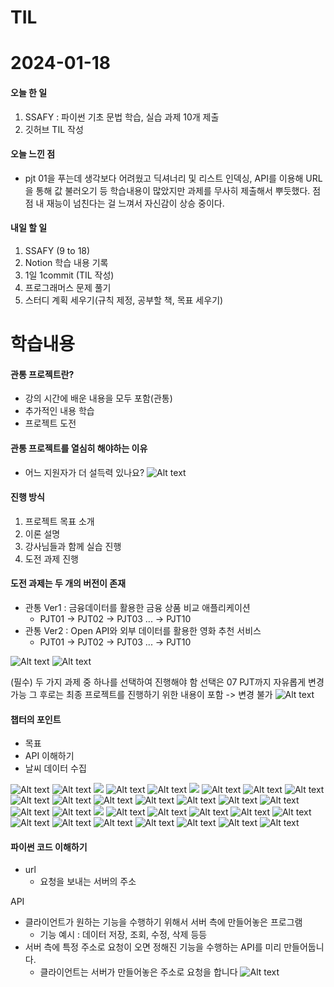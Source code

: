 # TIL 
# 2024-01-18

#### 오늘 한 일
1. SSAFY : 파이썬 기초 문법 학습, 실습 과제 10개 제출
2. 깃허브 TIL 작성

#### 오늘 느낀 점
- pjt 01을 푸는데 생각보다 어려웠고 딕셔너리 및 리스트 인덱싱, API를 이용해 URL을 통해 값 불러오기 등 학습내용이 많았지만 과제를 무사히 제출해서 뿌듯했다. 점점 내 재능이 넘친다는 걸 느껴서 자신감이 상승 중이다.

#### 내일 할 일
1. SSAFY (9 to 18)
2. Notion 학습 내용 기록
3. 1일 1commit (TIL 작성)
4. 프로그래머스 문제 풀기
5. 스터디 계획 세우기(규칙 제정, 공부할 책, 목표 세우기)

# 학습내용
#### 관통 프로젝트란?
- 강의 시간에 배운 내용을 모두 포함(관통)
- 추가적인 내용 학습
- 프로젝트 도전

#### 관통 프로젝트를 열심히 해야하는 이유
- 어느 지원자가 더 설득력 있나요?
![Alt text](image-1.png)

#### 진행 방식
1. 프로젝트 목표 소개
2. 이론 설명
3. 강사님들과 함께 실습 진행
4. 도전 과제 진행

#### 도전 과제는 두 개의 버전이 존재
- 관통 Ver1 : 금융데이터를 활용한 금융 상품 비교 애플리케이션
  - PJT01 -> PJT02 -> PJT03 ... -> PJT10
- 관통 Ver2 : Open API와 외부 데이터를 활용한 영화 추천 서비스
  - PJT01 -> PJT02 -> PJT03 ... -> PJT10

![Alt text](image-2.png)
![Alt text](image-3.png)

(필수) 두 가지 과제 중 하나를 선택하여 진행해야 함
선택은 07 PJT까지 자유롭게 변경 가능
그 후로는 최종 프로젝트를 진행하기 위한 내용이 포함 -> 변경 불가
![Alt text](image-4.png)

#### 챕터의 포인트
- 목표
- API 이해하기
- 날씨 데이터 수집

![Alt text](image-5.png)
![Alt text](image-6.png)
![](image-7.png)
![Alt text](image-8.png)
![Alt text](image-9.png)
![](image-10.png)
![Alt text](image-11.png)
![Alt text](image-12.png)
![Alt text](image-13.png)
![Alt text](image-14.png)
![Alt text](image-15.png)
![Alt text](image-16.png)
![Alt text](image-17.png)
![Alt text](image-18.png)
![Alt text](image-19.png)
![Alt text](image-20.png)
![Alt text](image-21.png)
![Alt text](image-22.png)
![](image-23.png)
![Alt text](image-24.png)
![Alt text](image-25.png)
![Alt text](image-26.png)
![Alt text](image-27.png)
![Alt text](image-28.png)
![Alt text](image-29.png)
![Alt text](image-30.png)
![Alt text](image-31.png)
![Alt text](image-32.png)
![Alt text](image-33.png)
![Alt text](image-34.png)
![Alt text](image-35.png)

#### 파이썬 코드 이해하기
- url
  - 요청을 보내는 서버의 주소

API
- 클라이언트가 원하는 기능을 수행하기 위해서 서버 측에 만들어놓은 프로그램
  - 기능 예시 : 데이터 저장, 조회, 수정, 삭제 등등
- 서버 측에 특정 주소로 요청이 오면 정해진 기능을 수행하는 API를 미리 만들어둡니다.
  - 클라이언트는 서버가 만들어놓은 주소로 요청을 합니다
  ![Alt text](image-36.png)

